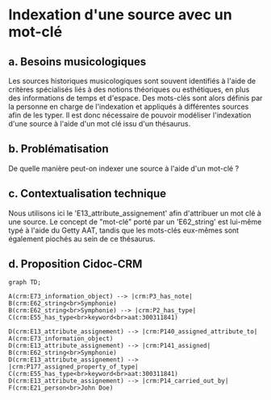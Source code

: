 # Indexation d'une source avec un mot-clé

## a. Besoins musicologiques

Les sources historiques musicologiques sont souvent identifiés à l'aide de critères spécialisés liés à des notions théoriques ou esthétiques, en plus des informations de temps et d'espace. Des mots-clés sont alors définis par la personne en charge de l'indexation et appliqués à différentes sources afin de les typer. Il est donc nécessaire de pouvoir modéliser l'indexation d'une source à l'aide d'un mot clé issu d'un thésaurus.

## b. Problématisation

De quelle manière peut-on indexer une source à l'aide d'un mot-clé ?

## c. Contextualisation technique

Nous utilisons ici le 'E13_attribute_assignement' afin d'attribuer un mot clé à une source. Le concept de "mot-clé" porté par un 'E62_string' est lui-même typé à l'aide du Getty AAT, tandis que les mots-clés eux-mêmes sont également piochés au sein de ce thésaurus.

## d. Proposition Cidoc-CRM

```mermaid
graph TD;

A(crm:E73_information_object) --> |crm:P3_has_note| B(crm:E62_string<br>Symphonie)
B(crm:E62_string<br>Symphonie) --> |crm:P2_has_type| C(crm:E55_has_type<br>keyword<br>aat:300311841)

D(crm:E13_attribute_assignement) --> |crm:P140_assigned_attribute_to| A(crm:E73_information_object)
D(crm:E13_attribute_assignement) --> |crm:P141_assigned| B(crm:E62_string<br>Symphonie)
D(crm:E13_attribute_assignement) --> |crm:P177_assigned_property_of_type| C(crm:E55_has_type<br>keyword<br>aat:300311841)
D(crm:E13_attribute_assignement) --> |crm:P14_carried_out_by| F(crm:E21_person<br>John Doe)

```
